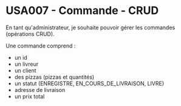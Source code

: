 # USA007 - Commande - CRUD

En tant qu'administrateur, je souhaite pouvoir gérer les commandes (opérations CRUD).

Une commande comprend :

* un id
* un livreur
* un client
* des pizzas (pizzas et quantités)
* un statut (ENREGISTRE, EN_COURS_DE_LIVRAISON, LIVRE)
* adresse de livraison
* un prix total
